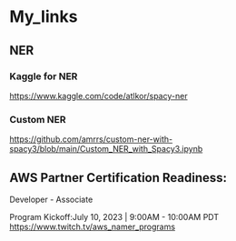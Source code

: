 # My_links
## NER
### Kaggle for NER
https://www.kaggle.com/code/atlkor/spacy-ner
### Custom NER
https://github.com/amrrs/custom-ner-with-spacy3/blob/main/Custom_NER_with_Spacy3.ipynb




## AWS Partner Certification Readiness:

Developer - Associate

Program Kickoff:July 10, 2023 | 9:00AM - 10:00AM PDT
https://www.twitch.tv/aws_namer_programs

